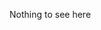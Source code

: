 Nothing to see here

<!---
NMH69T/NMH69T is a ✨ special ✨ repository because its `README.md` (this file) appears on your GitHub profile.
You can click the Preview link to take a look at your changes.
--->
